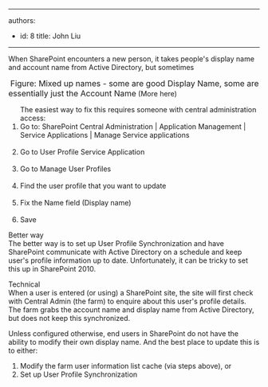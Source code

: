 

---
authors:
  - id: 8
    title: John Liu
---




<span class='intro'> When SharePoint encounters a new person, it takes people's display name and account name from Active Directory, but sometimes
 </span>


  <img alt="" class="ms-rteCustom-ImageArea" src="/PublishingImages/MixUpNames.jpg" />&#160;<font class="ms-rteCustom-FigureNormal" size="+0">Figure&#58; Mixed up names - some are good Display Name, some are essentially just the Account Name</font> (More here) <br>
<ol>The easiest way to fix this requires someone with central administration access&#58;
    <li>Go to&#58; SharePoint Central Administration | Application Management | Service Applications | Manage Service applications <br>
    <img alt="" class="ms-rteCustom-ImageArea" src="/PublishingImages/ServiceApplication.jpg" /></li>
    <li>Go to User Profile Service Application<br>
    <img alt="" class="ms-rteCustom-ImageArea" src="/PublishingImages/UserProfileServiceApplication.jpg" /> </li>
    <li>Go to Manage User Profiles <br>
    <img alt="" class="ms-rteCustom-ImageArea" src="/PublishingImages/ManageUserProfiles.jpg" /> </li>
    <li>Find the user profile that you want to update <br>
    <img alt="" class="ms-rteCustom-ImageArea" src="/PublishingImages/FindUserProfile.jpg" /></li>
    <li>Fix the Name field (Display name)<br>
    <img alt="" class="ms-rteCustom-ImageArea" src="/PublishingImages/FixNameField.jpg" />&#160;</li>
    <li>Save</li>
</ol>
<p>Better way<br>
The better way is to set up User Profile Synchronization and have SharePoint communicate with Active Directory on a schedule and keep user's profile information up to date. Unfortunately, it can be tricky to set this up in SharePoint 2010. </p>
<p>Technical<br>
When a user is entered (or using) a SharePoint site, the site will first check with Central Admin (the farm) to enquire about this user's profile details. The farm grabs the account name and display name from Active Directory, but does not keep this synchronized. </p>
<p>Unless configured otherwise, end users in SharePoint do not have the ability to modify their own display name. And the best place to update this is to either&#58;</p>
<ol>
    <li>Modify the farm user information list cache (via steps above), or </li>
    <li>Set up User Profile Synchronization </li>
</ol>



